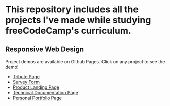 # This repository includes all the projects I've made while studying freeCodeCamp's curriculum.

## Responsive Web Design

Project demos are available on Github Pages.
Click on any project to see the demo!

- [Tribute Page ](https://mertdx.github.io/tribute-page/)
- [Survey Form ](https://mertdx.github.io/survey-form/)
- [Product Landing Page ](https://mertdx.github.io/product-landing-page/)
- [Technical Documentation Page](https://mertdx.github.io/technical-documentation-page/)
- [Personal Portfolio Page](https://mertdx.github.io/personal-portfolio-page/)
